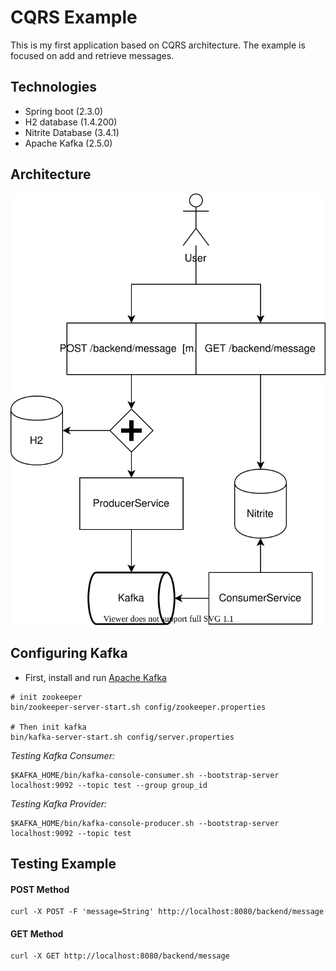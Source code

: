 # CQRS Example

This is my first application based on CQRS architecture. The example is focused on add and retrieve messages.

## Technologies

* Spring boot (2.3.0)
* H2 database (1.4.200)
* Nitrite Database (3.4.1)
* Apache Kafka (2.5.0)

## Architecture

![architecture](doc/cqrs_architecture.svg "Architecture")

## Configuring Kafka

* First, install and run [Apache Kafka](https://kafka.apache.org/)

```
# init zookeeper
bin/zookeeper-server-start.sh config/zookeeper.properties

# Then init kafka
bin/kafka-server-start.sh config/server.properties
```

*Testing Kafka Consumer:*

    $KAFKA_HOME/bin/kafka-console-consumer.sh --bootstrap-server localhost:9092 --topic test --group group_id

*Testing Kafka Provider:*

    $KAFKA_HOME/bin/kafka-console-producer.sh --bootstrap-server localhost:9092 --topic test

## Testing Example

#### POST Method

    curl -X POST -F 'message=String' http://localhost:8080/backend/message

#### GET Method
    curl -X GET http://localhost:8080/backend/message

